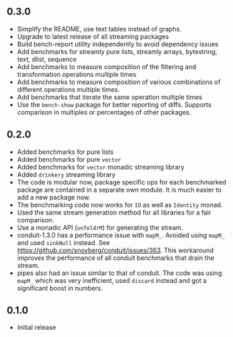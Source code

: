 ## 0.3.0

* Simplify the README, use text tables instead of graphs.
* Upgrade to latest release of all streaming packages
* Build bench-report utility independently to avoid dependency issues
* Add benchmarks for streamly pure lists, streamly arrays, bytestring,
  text, dlist, sequence
* Add benchmarks to measure composition of the filtering and
  transformation operations multiple times
* Add benchmarks to measure composition of various combinations of different
  operations multiple times.
* Add benchmarks that iterate the same operation multiple times
* Use the `bench-show` package for better reporting of diffs. Supports
  comparison in multiples or percentages of other packages.

## 0.2.0

* Added benchmarks for pure lists
* Added benchmarks for pure `vector`
* Added benchmarks for `vector` monadic streaming library
* Added `drinkery` streaming library
* The code is modular now, package specific ops for each benchmarked package
  are contained in a separate own module. It is much easier to add a new
  package now.
* The benchmarking code now works for `IO` as well as `Identity` monad.
* Used the same stream generation method for all libraries for a fair
  comparison.
* Use a monadic API (`unfoldrM`) for generating the stream.
* conduit-1.3.0 has a performance issue with `mapM_`. Avoided using `mapM_` and
  used `sinkNull` instead. See https://github.com/snoyberg/conduit/issues/363.
  This workaround improves the performance of all conduit benchmarks that drain
  the stream.
* pipes also had an issue similar to that of conduit. The code was using
  `mapM_` which was very inefficient, used `discard` instead and got a
  significant boost in numbers.

## 0.1.0

* Initial release
